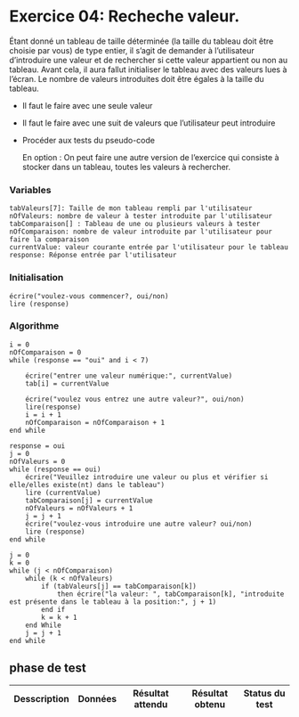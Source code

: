 # Exercice 04: Recheche valeur.

Étant donné un tableau de taille déterminée (la taille du tableau doit être choisie par vous) de
type entier, il s’agit de demander à l’utilisateur d’introduire une valeur et de rechercher si cette
valeur appartient ou non au tableau.
Avant cela, il aura fallut initialiser le tableau avec des valeurs lues à l’écran. Le nombre de
valeurs introduites doit être égales à la taille du tableau.

- Il faut le faire avec une seule valeur
- Il faut le faire avec une suit de valeurs que l’utilisateur peut introduire
- Procéder aux tests du pseudo-code

  En option :
  On peut faire une autre version de l’exercice qui consiste à stocker dans un tableau, toutes les
  valeurs à rechercher.

### Variables

```
tabValeurs[7]: Taille de mon tableau rempli par l'utilisateur
nOfValeurs: nombre de valeur à tester introduite par l'utilisateur
tabComparaison[] : Tableau de une ou plusieurs valeurs à tester
nOfComparaison: nombre de valeur introduite par l'utilisateur pour faire la comparaison
currentValue: valeur courante entrée par l'utilisateur pour le tableau
response: Réponse entrée par l'utilisateur
```

### Initialisation

```
écrire("voulez-vous commencer?, oui/non)
lire (response)
```

### Algorithme

```
i = 0
nOfComparaison = 0
while (response == "oui" and i < 7)

    écrire("entrer une valeur numérique:", currentValue)
    tab[i] = currentValue

    écrire("voulez vous entrez une autre valeur?", oui/non)
    lire(response)
    i = i + 1
    nOfComparaison = nOfComparaison + 1
end while

response = oui
j = 0
nOfValeurs = 0
while (response == oui)
    écrire("Veuillez introduire une valeur ou plus et vérifier si elle/elles existe(nt) dans le tableau")
    lire (currentValue)
    tabComparaison[j] = currentValue
    nOfValeurs = nOfValeurs + 1
    j = j + 1
    écrire("voulez-vous introduire une autre valeur? oui/non)
    lire (response)
end while

j = 0
k = 0
while (j < nOfComparaison)
    while (k < nOfValeurs)
        if (tabValeurs[j] == tabComparaison[k])
            then écrire("la valeur: ", tabComparaison[k], "introduite est présente dans le tableau à la position:", j + 1)
        end if
        k = k + 1
    end While
    j = j + 1
end while

```

## phase de test

| Desscription | Données | Résultat attendu | Résultat obtenu | Status du test |
| ------------ | ------- | ---------------- | --------------- | -------------- |
